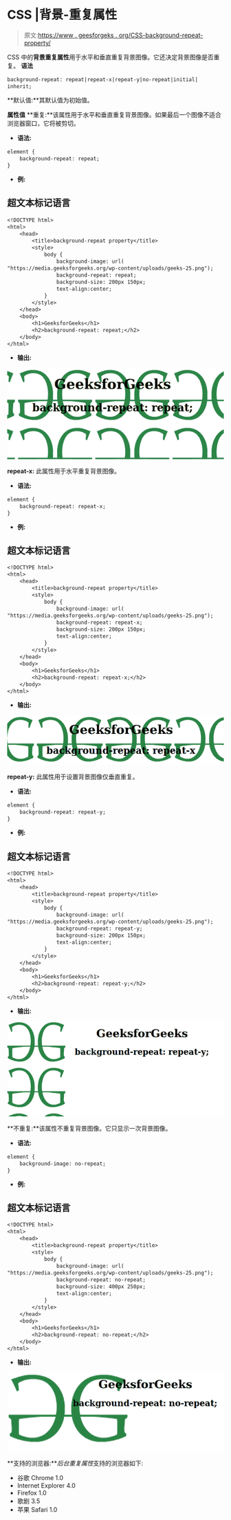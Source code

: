 # CSS |背景-重复属性

> 原文:[https://www . geesforgeks . org/CSS-background-repeat-property/](https://www.geeksforgeeks.org/css-background-repeat-property/)

CSS 中的**背景重复属性**用于水平和垂直重复背景图像。它还决定背景图像是否重复。
**语法**

```
background-repeat: repeat|repeat-x|repeat-y|no-repeat|initial|
inherit;
```

**默认值:**其默认值为初始值。

**属性值**
**重复:**该属性用于水平和垂直重复背景图像。如果最后一个图像不适合浏览器窗口，它将被剪切。

*   **语法:**

```
element {
    background-repeat: repeat;
}
```

*   **例:**

## 超文本标记语言

```
<!DOCTYPE html>
<html>
    <head>
        <title>background-repeat property</title>
        <style>
            body {
                background-image: url(
"https://media.geeksforgeeks.org/wp-content/uploads/geeks-25.png");
                background-repeat: repeat;
                background-size: 200px 150px;
                text-align:center;
            }
        </style>
    </head>
    <body>
        <h1>GeeksforGeeks</h1>
        <h2>background-repeat: repeat;</h2>
    </body>
</html>                   
```

*   **输出:**

![](img/c2b4fb7887a1ef9cbd2bf12b3f8b96bf.png)

**repeat-x:** 此属性用于水平重复背景图像。

*   **语法:**

```
element {
    background-repeat: repeat-x;
}
```

*   **例:**

## 超文本标记语言

```
<!DOCTYPE html>
<html>
    <head>
        <title>background-repeat property</title>
        <style>
            body {
                background-image: url(
"https://media.geeksforgeeks.org/wp-content/uploads/geeks-25.png");
                background-repeat: repeat-x;
                background-size: 200px 150px;
                text-align:center;
            }
        </style>
    </head>
    <body>
        <h1>GeeksforGeeks</h1>
        <h2>background-repeat: repeat-x;</h2>
    </body>
</html>                   
```

*   **输出:**

![](img/3db1b73327036267da471db707d87654.png)

**repeat-y:** 此属性用于设置背景图像仅垂直重复。

*   **语法:**

```
element {
    background-repeat: repeat-y;
}
```

*   **例:**

## 超文本标记语言

```
<!DOCTYPE html>
<html>
    <head>
        <title>background-repeat property</title>
        <style>
            body {
                background-image: url(
"https://media.geeksforgeeks.org/wp-content/uploads/geeks-25.png");
                background-repeat: repeat-y;
                background-size: 200px 150px;
                text-align:center;
            }
        </style>
    </head>
    <body>
        <h1>GeeksforGeeks</h1>
        <h2>background-repeat: repeat-y;</h2>
    </body>
</html>                   
```

*   **输出:**

![](img/166e276f5f554151a3c27b74602fea96.png)

**不重复:**该属性不重复背景图像。它只显示一次背景图像。

*   **语法:**

```
element {
    background-image: no-repeat;
}
```

*   **例:**

## 超文本标记语言

```
<!DOCTYPE html>
<html>
    <head>
        <title>background-repeat property</title>
        <style>
            body {
                background-image: url(
"https://media.geeksforgeeks.org/wp-content/uploads/geeks-25.png");
                background-repeat: no-repeat;
                background-size: 400px 250px;
                text-align:center;
            }
        </style>
    </head>
    <body>
        <h1>GeeksforGeeks</h1>
        <h2>background-repeat: no-repeat;</h2>
    </body>
</html>                   
```

*   **输出:**

![](img/62ca7bac48ff8780760c7a10e0e40268.png)

**支持的浏览器:***后台重复属性*支持的浏览器如下:

*   谷歌 Chrome 1.0
*   Internet Explorer 4.0
*   Firefox 1.0
*   歌剧 3.5
*   苹果 Safari 1.0